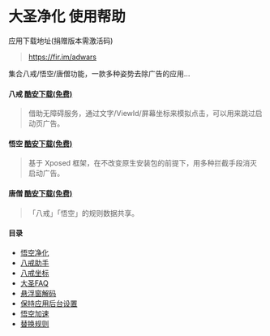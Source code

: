 # 大圣净化 使用帮助

应用下载地址(捐赠版本需激活码)

> https://fir.im/adwars

集合八戒/悟空/唐僧功能，一款多种姿势去除广告的应用...

#### 八戒 [酷安下载(免费)](https://www.coolapk.com/apk/com.dahuo.sunflower.assistant)
> 借助无障碍服务，通过文字/ViewId/屏幕坐标来模拟点击，可以用来跳过启动页广告。

#### 悟空 [酷安下载(免费)](https://www.coolapk.com/apk/com.dahuo.sunflower.xp.none)
> 基于 Xposed 框架，在不改变原生安装包的前提下，用多种拦截手段消灭启动广告。

#### 唐僧 [酷安下载(免费)](https://www.coolapk.com/apk/com.dahuo.sunflower.xad)
> 「八戒」「悟空」的规则数据共享。


#### 目录
- [悟空净化](https://github.com/jdlingyu/ad-wars/wiki/00-悟空净化)
- [八戒助手](https://github.com/jdlingyu/ad-wars/wiki/01-八戒助手)
- [八戒坐标](https://github.com/jdlingyu/ad-wars/wiki/02-八戒坐标)
- [大圣FAQ](https://github.com/jdlingyu/ad-wars/wiki/03-大圣FAQ)
- [悬浮窗解码](https://github.com/jdlingyu/ad-wars/wiki/08-悬浮窗解码)
- [保持应用后台设置](https://github.com/jdlingyu/ad-wars/wiki/09-保持应用后台设置)
- [悟空加速](https://github.com/jdlingyu/ad-wars/wiki/11-悟空加速)
- [替换规则](https://github.com/jdlingyu/ad-wars/wiki/21-广告文件替换)